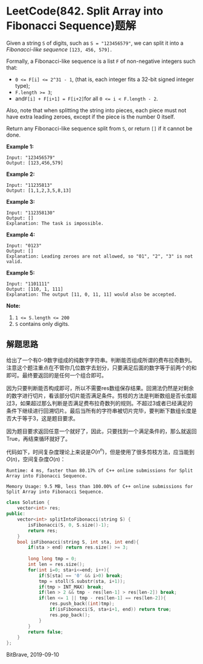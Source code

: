 # LeetCode(842. Split Array into Fibonacci Sequence)题解

Given a string `S` of digits, such as `S = "123456579"`, we can split it into a *Fibonacci-like sequence* `[123, 456, 579].`

Formally, a Fibonacci-like sequence is a list `F` of non-negative integers such that:

- `0 <= F[i] <= 2^31 - 1`, (that is, each integer fits a 32-bit signed integer type);
- `F.length >= 3`;
- and` F[i] + F[i+1] = F[i+2] `for all `0 <= i < F.length - 2`.

Also, note that when splitting the string into pieces, each piece must not have extra leading zeroes, except if the piece is the number 0 itself.

Return any Fibonacci-like sequence split from `S`, or return `[]` if it cannot be done.

**Example 1:**

```
Input: "123456579"
Output: [123,456,579]
```

**Example 2:**

```
Input: "11235813"
Output: [1,1,2,3,5,8,13]
```

**Example 3:**

```
Input: "112358130"
Output: []
Explanation: The task is impossible.
```

**Example 4:**

```
Input: "0123"
Output: []
Explanation: Leading zeroes are not allowed, so "01", "2", "3" is not valid.
```

**Example 5:**

```
Input: "1101111"
Output: [110, 1, 111]
Explanation: The output [11, 0, 11, 11] would also be accepted.
```

**Note:**

1. `1 <= S.length <= 200`
2. `S` contains only digits.

## 解题思路

给出了一个有0-9数字组成的纯数字字符串。判断能否组成所谓的费布拉奇数列。注意这个题注重点在不管你几位数字去划分，只要满足后面的数字等于前两个的和即可。最终要返回的是任何一个组合即可。

因为只要判断能否构成即可，所以不需要res数组保存结果。回溯法仍然是对剩余的数字进行切片，看该部分切片能否满足条件。剪枝的方法是判断数组是否长度超过3，如果超过那么判断是否满足费布拉奇数列的规则。不超过3或者已经满足的条件下继续进行回溯切片。最后当所有的字符串被切片完毕，要判断下数组长度是否大于等于3，这是题目要求。

因为题目要求返回任意一个就好了，因此，只要找到一个满足条件的，那么就返回True，再结束循环就好了。


代码如下，时间复杂度理论上来说是$O(n^n)$，但是使用了很多剪枝方法，应当能到$O(n)$，空间复杂度$O(n)$：

`Runtime: 4 ms, faster than 80.17% of C++ online submissions for Split Array into Fibonacci Sequence.`

`Memory Usage: 9.5 MB, less than 100.00% of C++ online submissions for Split Array into Fibonacci Sequence.`

```C++
class Solution {
    vector<int> res;
public:
    vector<int> splitIntoFibonacci(string S) {
        isFibonacci(S, 0, S.size()-1);
        return res;
    }
    bool isFibonacci(string S, int sta, int end){
        if(sta > end) return res.size() >= 3;
        
        long long tmp = 0;
        int len = res.size();
        for(int i=0; sta+i<=end; i++){
            if(S[sta] == '0' && i>0) break;
            tmp = stoll(S.substr(sta, i+1));
            if(tmp > INT_MAX) break;
            if(len > 2 && tmp - res[len-1] > res[len-2]) break;
            if(len <= 1 || tmp - res[len-1] == res[len-2]){
                res.push_back((int)tmp);
                if(isFibonacci(S, sta+i+1, end)) return true;
                res.pop_back();
            }
        }
        return false;
    }
};
```

BitBrave, 2019-09-10